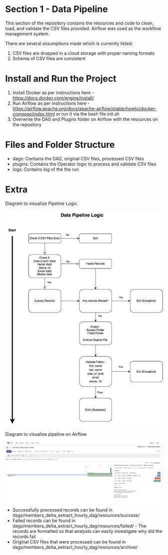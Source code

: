 # Section 1 - Data Pipeline

This section of the repository contains the resources and code to clean, load, and validate the CSV files provided.
Airflow was used as the workflow management system.

There are several assumptions made which is currently listed:
1. CSV files are dropped in a cloud storage with proper naming formats
2. Schema of CSV files are consistent

# Install and Run the Project 

1. Install Docker as per instructions here - https://docs.docker.com/engine/install/
2. Run Airflow as per instructions here - https://airflow.apache.org/docs/apache-airflow/stable/howto/docker-compose/index.html or run it via the bash file init.sh
3. Overwrite the DAG and Plugins folder on Airflow with the resources on the repository

# Files and Folder Structure
- dags: Contains the DAG, original CSV files, processed CSV files
- plugins: Contains the Operator logic to process and validate CSV files
- logs: Contains log of the the run

# Extra
Diagram to visualize Pipeline Logic.


![Diagram to visualize Pipeline Logic](section-1-data-pipeline.png?raw=true "Data Pipeline Logic")

Diagram to visualize pipeline on Airflow

![Diagram to visualize pipeline on Airflow](section-1-data-pipeline-airflow.png?raw=true "Diagram to visualize pipeline on Airflow")


* Successfully processed records can be found in dags/members_delta_extract_hourly_dag/resources/success/
* Failed records can be found in dags/members_delta_extract_hourly_dag/resources/failed/ - The records are formatted so that analysts can easily investigate why did the records fail
* Original CSV files that were processed can be found in dags/members_delta_extract_hourly_dag/resources/archive/